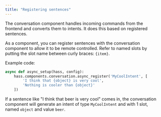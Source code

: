 ```yaml
---
title: "Registering sentences"
---
```


The conversation component handles incoming commands from the frontend and converts them to intents. It does this based on registered sentences.

As a component, you can register sentences with the conversation component to allow it to be remote controlled. Refer to named slots by putting the slot name between curly braces: `{item}`.

Example code:

```python
async def async_setup(hass, config):
    hass.components.conversation.async_register('MyCoolIntent', [
        'I think that {object} is very cool',
        'Nothing is cooler than {object}'
    ])
```

If a sentence like "I think that beer is very cool" comes in, the conversation component will generate an intent of type `MyCoolIntent` and with 1 slot, named `object` and value `beer`.

